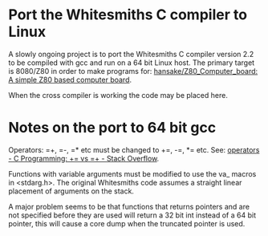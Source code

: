 # Port the Whitesmiths C compiler to Linux
A slowly ongoing project is to port the Whitesmiths C compiler version 2.2
to be compiled with gcc and run on a 64 bit Linux host.
The primary target is 8080/Z80 in order to make programs
for: [hansake/Z80_Computer_board: A simple Z80 based computer board](https://github.com/hansake/Z80_Computer_board).

When the cross compiler is working the code may be placed here.

# Notes on the port to 64 bit gcc
Operators: =+, =-, =* etc must be changed to +=, -=, *= etc.
See: [operators - C Programming: += vs =+ - Stack Overflow](https://stackoverflow.com/questions/5011924/c-programming-vs).

Functions with variable arguments must be modified to use the va_ macros in <stdarg.h>.
The original Whitesmiths code assumes a straight linear placement of arguments on the stack.

A major problem seems to be that functions that returns pointers and are not specified before they are used
will return a 32 bit int instead of a 64 bit pointer, this will cause a core dump when the truncated
pointer is used.
